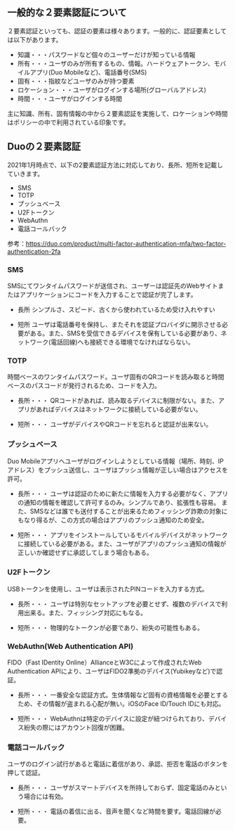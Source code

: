 ## 一般的な２要素認証について

２要素認証といっても、認証の要素は様々あります。一般的に、認証要素としては以下があります。

+ 知識・・・パスワードなど個々のユーザーだけが知っている情報
+ 所有・・・ユーザのみが所有するもの、情報。ハードウェアトークン、モバイルアプリ(Duo Mobileなど)、電話番号(SMS)
+ 固有・・・指紋などユーザのみが持つ要素
+ ロケーション・・・ユーザがログインする場所(グローバルアドレス)
+ 時間・・・ユーザがログインする時間

主に知識、所有、固有情報の中から２要素認証を実施して、ロケーションや時間はポリシーの中で利用されている印象です。

## Duoの２要素認証

2021年1月時点で、以下の2要素認証方法に対応しており、長所、短所を記載していきます。

+ SMS
+ TOTP
+ プッシュベース
+ U2Fトークン
+ WebAuthn
+ 電話コールバック

参考：https://duo.com/product/multi-factor-authentication-mfa/two-factor-authentication-2fa

### SMS
SMSにてワンタイムパスワードが送信され、ユーザーは認証先のWebサイトまたはアプリケーションにコードを入力することで認証が完了します。

+ 長所
シンプルさ、スピード、古くから使われているため受け入れやすい

+ 短所
ユーザは電話番号を保持し、またそれを認証プロバイダに開示させる必要がある。また、SMSを受信できるデバイスを保有している必要があり、ネットワーク(電話回線)へも接続できる環境でなければならない。

### TOTP
時間ベースのワンタイムパスワード。ユーザ固有のQRコードを読み取ると時間ベースのパスコードが発行されるため、コードを入力。

+ 長所・・・
QRコードがあれば、読み取るデバイスに制限がない。また、アプリがあればデバイスはネットワークに接続している必要がない。

+ 短所・・・
ユーザがデバイスやQRコードを忘れると認証が出来ない。

### プッシュベース
Duo Mobileアプリへユーザがログインしようとしている情報（場所、時刻、IPアドレス）をプッシュ送信し、ユーザはプッシュ情報が正しい場合はアクセスを許可。

+ 長所・・・
ユーザは認証のために新たに情報を入力する必要がなく、アプリの通知の情報を確認して許可するのみ。シンプルであり、拡張性も容易。
また、SMSなどは誰でも送付することが出来るためフィッシング詐欺の対象にもなり得るが、この方式の場合はアプリのプッシュ通知のため安全。

+ 短所・・・
アプリをインストールしているモバイルデバイスがネットワークに接続している必要がある。また、ユーザがアプリのプッシュ通知の情報が正しいか確認せずに承認してしまう場合もある。

### U2Fトークン
USBトークンを使用し、ユーザは表示されたPINコードを入力する方式。

+ 長所・・・
ユーザは特別なセットアップを必要とせず、複数のデバイスで利用出来る。また、フィッシング対応にもなる。

+ 短所・・・
物理的なトークンが必要であり、紛失の可能性もある。

### WebAuthn(Web Authentication API)
FIDO（Fast IDentity Online）AllianceとW3Cによって作成されたWeb Authentication APIにより、ユーザはFIDO2準拠のデバイス(Yubikeyなど)で認証。

+ 長所・・・
一番安全な認証方式。生体情報など固有の資格情報を必要とするため、その情報が盗まれる心配が無い。iOSのFace ID/Touch IDにも対応。

+ 短所・・・
WebAuthnは特定のデバイスに設定が紐つけられており、デバイス紛失の際にはアカウント回復が困難。

### 電話コールバック
ユーザのログイン試行があると電話に着信があり、承認、拒否を電話のボタンを押して認証。

+ 長所・・・
ユーザがスマートデバイスを所持しておらず、固定電話のみという場合には有効。

+ 短所・・・
電話の着信に出る、音声を聞くなど時間を要す。電話回線が必要。
